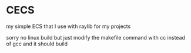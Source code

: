 # CECS
my simple ECS that I use with raylib for my projects

sorry no linux build but just modify the makefile command with cc instead of gcc and it should build
